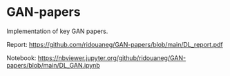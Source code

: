 # GAN-papers
Implementation of key GAN papers.

Report: https://github.com/ridouaneg/GAN-papers/blob/main/DL_report.pdf

Notebook: https://nbviewer.jupyter.org/github/ridouaneg/GAN-papers/blob/main/DL_GAN.ipynb
